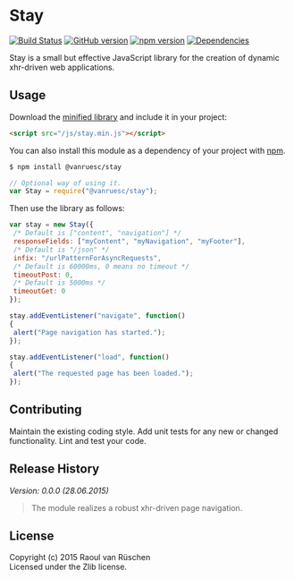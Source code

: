 # Stay 
[![Build Status](https://travis-ci.org/vanruesc/stay.svg?branch=master)](https://travis-ci.org/vanruesc/stay) 
[![GitHub version](https://badge.fury.io/gh/vanruesc%2Fstay.svg)](http://badge.fury.io/gh/vanruesc%2Fstay) 
[![npm version](https://badge.fury.io/js/%40vanruesc%2Fstay.svg)](http://badge.fury.io/js/%40vanruesc%2Fstay) 
[![Dependencies](https://david-dm.org/vanruesc/stay.svg?branch=master)](https://david-dm.org/vanruesc/stay)

Stay is a small but effective JavaScript library for the creation of dynamic xhr-driven web applications.

## Usage

Download the [minified library](http://vanruesc.github.io/stay/build/stay.min.js) and include it in your project:

```html
<script src="/js/stay.min.js"></script>
```

You can also install this module as a dependency of your project with [npm](https://www.npmjs.com).

```sh
$ npm install @vanruesc/stay
``` 

```javascript
// Optional way of using it.
var Stay = require("@vanruesc/stay");
```

Then use the library as follows:

```javascript
var stay = new Stay({
 /* Default is ["content", "navigation"] */
 responseFields: ["myContent", "myNavigation", "myFooter"],
 /* Default is "/json" */
 infix: "/urlPatternForAsyncRequests",
 /* Default is 60000ms, 0 means no timeout */
 timeoutPost: 0,
 /* Default is 5000ms */
 timeoutGet: 0
});

stay.addEventListener("navigate", function()
{
 alert("Page navigation has started.");
});

stay.addEventListener("load", function()
{
 alert("The requested page has been loaded.");
});
```

## Contributing
Maintain the existing coding style. Add unit tests for any new or changed functionality. Lint and test your code.

## Release History
_Version: 0.0.0 (28.06.2015)_
> The module realizes a robust xhr-driven page navigation.

## License
Copyright (c) 2015 Raoul van Rüschen  
Licensed under the Zlib license.
